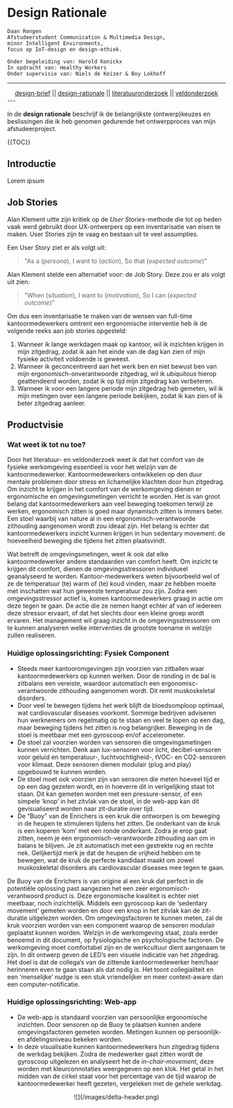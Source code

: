 # Design Rationale

	Daan Rongen
	Afstudeerstudent Communication & Multimedia Design,
	minor Intelligent Environments, 
	focus op IoT-design en design-ethiek.
		
	Onder begeleiding van: Harold Konickx
	In opdracht van: Healthy Workers
	Onder supervisie van: Niels de Keizer & Boy Lokhoff

---
<div align="center">
<a href="https://github.com/daanrongen/delta/blob/master/library//design-brief.md">design-brief</a> || <a href="https://github.com/daanrongen/delta/blob/master/library/design-rationale.md">design-rationale</a> || <a href="https://github.com/daanrongen/delta/blob/master/library/literatuuronderzoek.md">literatuuronderzoek</a> || <a href="https://github.com/daanrongen/delta/blob/master/library/veldonderzoek.md">veldonderzoek</a>
</div>
---

In de **design rationale** beschrijf ik de belangrijkste (ontwerp)keuzes en beslissingen die ik heb genomen gedurende het ontwerpproces van mijn afstudeerproject.

{{TOC}}

## Introductie
Lorem ipsum

## Job Stories
Alan Klement uitte zijn kritiek op de *User Stories*-methode die tot op heden vaak werd gebruikt door UX-ontwerpers op een inventarisatie van eisen te maken. User Stories zijn te vaag en bestaan uit te veel assumpties.

Een User Story ziet er als volgt uit:
> "As a (*persona*), I want to (*action*), So that (*expected outcome*)"

Alan Klement stelde een alternatief voor: de Job Story. Deze zou er als volgt uit zien:
> "When (*situation*), I want to (*motivation*), So I can (*expected outcome*)"

Om dus een inventarisatie te maken van de wensen van full-time kantoormedewerkers omtrent een ergonomische interventie heb ik de volgende reeks aan job stories opgesteld:
1. Wanneer ik lange werkdagen maak op kantoor, wil ik inzichten krijgen in mijn zitgedrag, zodat ik aan het einde van de dag kan zien of mijn fysieke activiteit voldoende is geweest.
2. Wanneer ik geconcentreerd aan het werk ben en niet bewust ben van mijn ergonomisch-onverantwoorde zitgedrag, wil ik *ubiquitous* hierop geattendeerd worden, zodat ik op tijd mijn zitgedrag kan verbeteren.
3. Wanneer ik voor een langere periode mijn zitgedrag heb gemeten, wil ik mijn metingen over een langere periode bekijken, zodat ik kan zien of ik beter zitgedrag aanleer.

## Productvisie

### Wat weet ik tot nu toe?
Door het literatuur- en veldonderzoek weet ik dat het comfort van de fysieke werkomgeving essentieel is voor het welzijn van de kantoormedewerker. Kantoormedewerkers ontwikkelen op den duur mentale problemen door stress en lichamelijke klachten door hun zitgedrag. Om inzicht te krijgen in het comfort van de werkomgeving dienen er ergonomische en omgevingsmetingen verricht te worden. Het is van groot belang dat kantoormedewerkers aan veel beweging toekomen terwijl ze werken, ergonomisch zitten is goed maar dynamisch zitten is immers beter. Een stoel waarbij van nature al in een ergonomisch-verantwoorde zithouding aangenomen wordt zou ideaal zijn. Het belang is echter dat kantoormedewerkers inzicht kunnen krijgen in hun sedentary movement: de hoeveelheid beweging die tijdens het zitten plaatsvindt.

Wat betreft de omgevingsmetingen, weet ik ook dat elke kantoormedewerker andere standaarden van comfort heeft. Om inzicht te krijgen dit comfort, dienen de omgevingsstressoren individueel geanalyseerd te worden. Kantoor-medewerkers weten bijvoorbeeld wel of ze de temperatuur (te) warm of (te) koud vinden, maar ze hebben moeite met inschatten wat hun gewenste temperatuur zou zijn. Zodra een omgevingsstressor actief is, komen kantoormedewerkers graag in actie om deze tegen te gaan. De actie die ze nemen hangt echter af van of iedereen deze stressor ervaart, of dat het slechts door een kleine groep wordt ervaren. Het management wil graag inzicht in de omgevingsstressoren om te kunnen analyseren welke interventies de grootste toename in welzijn zullen realiseren.

### Huidige oplossingsrichting: Fysiek Component
- Steeds meer kantooromgevingen zijn voorzien van zitballen waar kantoormedewerkers op kunnen werken. Door de ronding in de bal is zitbalans een vereiste, waardoor automatisch een ergonomisc-verantwoorde zithouding aangenomen wordt. Dit remt muskoskeletal disorders.
- Door veel te bewegen tijdens het werk blijft de bloedsomploop optimaal, wat cardiovascular diseases voorkomt. Sommige bedrijven adviseren hun werknemers om regelmatig op te staan en veel te lopen op een dag, maar beweging tijdens het zitten is nog belangrijker. Beweging in de stoel is meetbaar met een gyroscoop en/of accelerometer.
- De stoel zal voorzien worden van sensoren die omgevingsmetingen kunnen verrichten. Denk aan lux-sensoren voor licht, decibel-sensoren voor geluid en temperatuur-, luchtvochtigheid-, tVOC- en CO2-sensoren voor klimaat. Deze sensoren dienen modulair (plug and play) opgebouwd te kunnen worden.
- De stoel moet ook voorzien zijn van sensoren die meten hoeveel tijd er op een dag gezeten wordt, en in hoeverre dit in verlgelijking staat tot staan. Dit kan gemeten worden met een pressure-sensor, of een simpele ‘knop’ in het zitvlak van de stoel, in de web-app kan dit gevisualiseerd worden naar zit-duratie over tijd.
- De “Buoy” van de Enrichers is een kruk die ontworpen is om beweging in de heupen te stimuleren tijdens het zitten. De onderkant van de kruk is een koperen ‘kom’ met een ronde onderkant. Zodra je erop gaat zitten, neem je een ergonomisch-verantwoorde zithouding aan om in balans te blijven. Je zit automatisch met een gestrekte rug en rechte nek. Gelijkertijd merk je dat de heupen de vrijheid hebben om te bewegen, wat de kruk de perfecte kandidaat maakt om zowel muskoskeletal disorders als cardiovascular diseases mee tegen te gaan.

De Buoy van de Enrichers is van origine al een kruk dat perfect in de potentiële oplossing past aangezien het een zeer ergonomisch-verantwoord product is. Deze ergonomische kwaliteit is echter niet meetbaar, noch inzichtelijk. Middels een gyroscoop kan de ‘sedentary movement’ gemeten worden en door een knop in het zitvlak kan de zit-duratie uitgelezen worden. Om omgevingsfactoren te kunnen meten, zal de kruk voorzien worden van een component waarop de sensoren modulair geplaatst kunnen worden. Welzijn in de werkomgeving staat, zoals eerder benoemd in dit document, op fysiologische en psychologische factoren. De werkomgeving moet comfortabel zijn en de werkcultuur dient aangenaam te zijn. In dit ontwerp geven de LED’s een visuele indicatie van het zitgedrag. Het doel is dat de collega’s van de zittende kantoormedewerker hem/haar herinneren even te gaan staan als dat nodig is. Het toont collegialiteit en een ‘menselijke’ nudge is een stuk vriendelijker en meer context-aware dan een computer-notificatie.

### Huidige oplossingsrichting: Web-app
- De web-app is standaard voorzien van persoonlijke ergonomische inzichten. Door sensoren op de Buoy te plaatsen kunnen andere omgevingsfactoren gemeten worden. Metingen kunnen op persoonlijk- en afdelingsniveau bekeken worden.
- In deze visualisatie kunnen kantoormedewerkers hun zitgedrag tijdens de werkdag bekijken. Zodra de medewerker gaat zitten wordt de gyroscoop uitgelezen en analyseert het de *in-chair-movement*, deze worden met kleurconnotaties weergegeven op een klok. Het getal in het midden van de cirkel staat voor het percentage van de tijd waarop de kantoormedewerker heeft gezeten, vergeleken met de gehele werkdag.


<div align="center">
![](/images/delta-header.png)
</div>